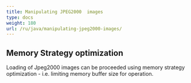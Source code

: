 ```yaml
---
title: Manipulating JPEG2000  images
type: docs
weight: 180
url: /ru/java/manipulating-jpeg2000-images/
---
```


## **Memory Strategy optimization**
Loading of Jpeg2000 images can be proceeded using memory strategy optimization - i.e. limiting memory buffer size for operation.

